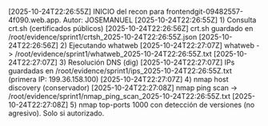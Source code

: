 [2025-10-24T22:26:55Z] INICIO del recon para frontendgit-09482557-4f090.web.app. Autor: JOSEMANUEL
[2025-10-24T22:26:55Z] 1) Consulta crt.sh (certificados públicos)
[2025-10-24T22:26:56Z] crt.sh guardado en /root/evidence/sprint1/crtsh_2025-10-24T22:26:55Z.json
[2025-10-24T22:26:56Z] 2) Ejecutando whatweb
[2025-10-24T22:27:07Z] whatweb -> /root/evidence/sprint1/whatweb_2025-10-24T22:26:55Z.txt
[2025-10-24T22:27:07Z] 3) Resolución DNS (dig)
[2025-10-24T22:27:07Z] IPs guardadas en /root/evidence/sprint1/ips_2025-10-24T22:26:55Z.txt (primera IP: 199.36.158.100)
[2025-10-24T22:27:07Z] 4) nmap host discovery (conservador)
[2025-10-24T22:27:08Z] nmap ping scan -> /root/evidence/sprint1/nmap_ping_scan_2025-10-24T22:26:55Z.txt
[2025-10-24T22:27:08Z] 5) nmap top-ports 1000 con detección de versiones (no agresivo). Solo si autorizado.
